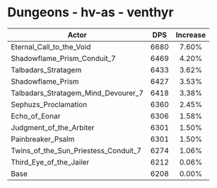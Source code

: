 # Dungeons - hv-as - venthyr
| Actor | DPS | Increase |
|---|:---:|:---:|
|Eternal_Call_to_the_Void|6680|7.60%|
|Shadowflame_Prism_Conduit_7|6469|4.20%|
|Talbadars_Stratagem|6433|3.62%|
|Shadowflame_Prism|6427|3.53%|
|Talbadars_Stratagem_Mind_Devourer_7|6418|3.38%|
|Sephuzs_Proclamation|6360|2.45%|
|Echo_of_Eonar|6306|1.58%|
|Judgment_of_the_Arbiter|6301|1.50%|
|Painbreaker_Psalm|6301|1.50%|
|Twins_of_the_Sun_Priestess_Conduit_7|6274|1.06%|
|Third_Eye_of_the_Jailer|6212|0.06%|
|Base|6208|0.00%|
